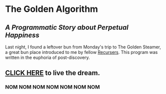 
# The Golden Algorithm
## *A Programmatic Story about Perpetual Happiness*

Last night, I found a leftover bun from Monday's trip to The Golden Steamer, a great bun place introduced to me by fellow [Recursers](www.recurse.com). This program was written in the euphoria of post-discovery.

## [CLICK HERE](http://dantzlerwolfe.github.io/latenight/) to live the dream.

### NOM NOM NOM NOM NOM NOM NOM
